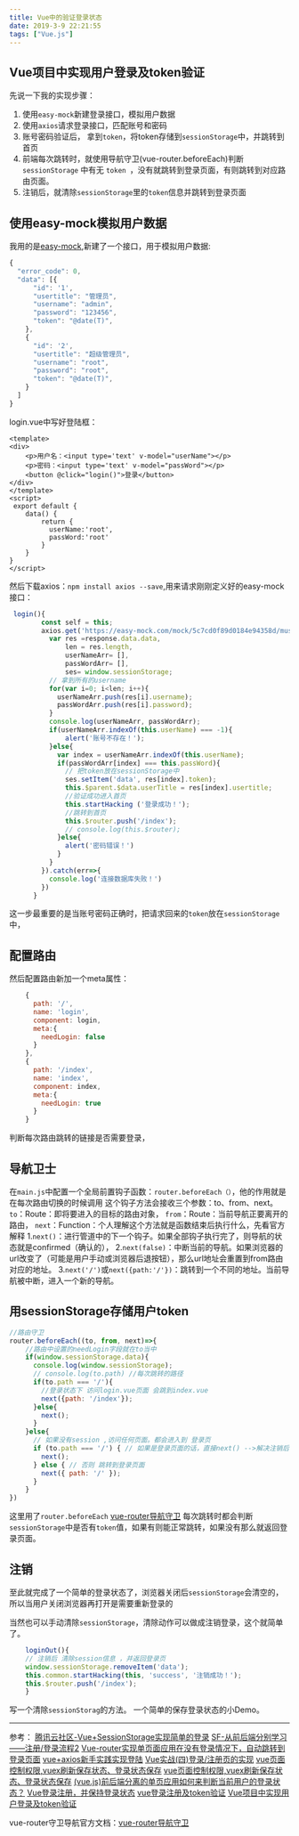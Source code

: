 ```yaml
---
title: Vue中的验证登录状态
date: 2019-3-9 22:21:55
tags: ["Vue.js"]
---
```


## Vue项目中实现用户登录及token验证
先说一下我的实现步骤： 
1. 使用`easy-mock`新建登录接口，模拟用户数据
2. 使用`axios`请求登录接口，匹配账号和密码
3. 账号密码验证后， 拿到`token`，将token存储到`sessionStorage`中，并跳转到首页
4. 前端每次跳转时，就使用导航守卫(vue-router.beforeEach)判断 `sessionStorage` 中有无 `token `，没有就跳转到登录页面，有则跳转到对应路由页面。
5.  注销后，就清除`sessionStorage`里的`token`信息并跳转到登录页面

## 使用easy-mock模拟用户数据
我用的是[easy-mock](https://easy-mock.com/),新建了一个接口，用于模拟用户数据:
```javascript
{
  "error_code": 0,
  "data": [{
      "id": '1',
      "usertitle": "管理员",
      "username": "admin",
      "password": "123456",
      "token": "@date(T)",
    },
    {
      "id": '2',
      "usertitle": "超级管理员",
      "username": "root",
      "password": "root",
      "token": "@date(T)",
    }
  ]
}
```
login.vue中写好登陆框：
```
<template>
<div>
    <p>用户名：<input type='text' v-model="userName"></p>
    <p>密码：<input type='text' v-model="passWord"></p>
    <button @click="login()">登录</button>
</div>
</template>
<script>
 export default {
    data() {
        return {
          userName:'root',
          passWord:'root'
        }
    }
}
</script>
```
然后下载axios：`npm install axios --save`,用来请求刚刚定义好的easy-mock接口：
```javascript
 login(){
        const self = this;
        axios.get('https://easy-mock.com/mock/5c7cd0f89d0184e94358d/museum/login').then(response=>{
          var res =response.data.data,
              len = res.length,
              userNameArr= [],
              passWordArr= [],
              ses= window.sessionStorage; 
          // 拿到所有的username
          for(var i=0; i<len; i++){
            userNameArr.push(res[i].username);
            passWordArr.push(res[i].password);
          }
          console.log(userNameArr, passWordArr);
          if(userNameArr.indexOf(this.userName) === -1){
              alert('账号不存在！');
          }else{
            var index = userNameArr.indexOf(this.userName);
            if(passWordArr[index] === this.passWord){
              // 把token放在sessionStorage中
              ses.setItem('data', res[index].token);
              this.$parent.$data.userTitle = res[index].usertitle;
              //验证成功进入首页
              this.startHacking ('登录成功！');
              //跳转到首页
              this.$router.push('/index');
              // console.log(this.$router);
            }else{
              alert('密码错误！')
            }
          }
        }).catch(err=>{
          console.log('连接数据库失败！')
        })
      }
```
这一步最重要的是当账号密码正确时，把请求回来的`token`放在`sessionStorage`中，
## 配置路由
然后配置路由新加一个meta属性：
```javascript
    {
      path: '/',
      name: 'login',
      component: login,
      meta:{
        needLogin: false
      }
    },
    {
      path: '/index',
      name: 'index',
      component: index,
      meta:{
        needLogin: true
      }
    }
```

判断每次路由跳转的链接是否需要登录，

## 导航卫士
在`main.js`中配置一个全局前置钩子函数：`router.beforeEach（）`，他的作用就是在每次路由切换的时候调用
这个钩子方法会接收三个参数：to、from、next。
`to`：Route：即将要进入的目标的路由对象，
`from`：Route：当前导航正要离开的路由，
`next`：Function：个人理解这个方法就是函数结束后执行什么，先看官方解释
1.`next()`：进行管道中的下一个钩子。如果全部钩子执行完了，则导航的状态就是confirmed（确认的），
2.`next(false)`：中断当前的导航。如果浏览器的url改变了（可能是用户手动或浏览器后退按钮），那么url地址会重置到from路由对应的地址。
3.`next('/')`或`next({path:'/'})`：跳转到一个不同的地址。当前导航被中断，进入一个新的导航。

## 用sessionStorage存储用户token
``` JavaScript
//路由守卫
router.beforeEach((to, from, next)=>{
    //路由中设置的needLogin字段就在to当中 
    if(window.sessionStorage.data){
      console.log(window.sessionStorage);
      // console.log(to.path) //每次跳转的路径
      if(to.path === '/'){
        //登录状态下 访问login.vue页面 会跳到index.vue
        next({path: '/index'});
      }else{
        next();
      }
    }else{
      // 如果没有session ,访问任何页面。都会进入到 登录页
      if (to.path === '/') { // 如果是登录页面的话，直接next() -->解决注销后的循环执行bug
        next();
      } else { // 否则 跳转到登录页面
        next({ path: '/' });
      }
    }
})
```
这里用了`router.beforeEach` [vue-router导航守卫](https://router.vuejs.org/zh/guide/advanced/)
每次跳转时都会判断`sessionStorage`中是否有`token`值，如果有则能正常跳转，如果没有那么就返回登录页面。

## 注销

至此就完成了一个简单的登录状态了，浏览器关闭后`sessionStorage`会清空的，所以当用户关闭浏览器再打开是需要重新登录的

当然也可以手动清除`sessionStorage`，清除动作可以做成注销登录，这个就简单了。
```javascript
    loginOut(){
    // 注销后 清除session信息 ，并返回登录页
    window.sessionStorage.removeItem('data');
    this.common.startHacking(this, 'success', '注销成功！');
    this.$router.push('/index'); 
    }
```
写一个清除`sessionStorag`的方法。
一个简单的保存登录状态的小Demo。




----- 
参考：
[腾讯云社区-Vue+SessionStorage实现简单的登录](https://cloud.tencent.com/developer/article/1199255)
 [SF-从前后端分别学习——注册/登录流程2](https://segmentfault.com/a/1190000016084468)
[Vue-router实现单页面应用在没有登录情况下，自动跳转到登录页面](https://segmentfault.com/a/1190000009086403)
[vue+axios新手实践实现登陆](https://segmentfault.com/a/1190000015201803)
[Vue实战(四)登录/注册页的实现](https://segmentfault.com/a/1190000015637039)
[vue页面控制权限,vuex刷新保存状态、登录状态保存](https://segmentfault.com/a/1190000016047911)
[vue页面控制权限,vuex刷新保存状态、登录状态保存](https://segmentfault.com/a/1190000016047911)
[(vue.js)前后端分离的单页应用如何来判断当前用户的登录状态？](http://www.codes51.com/itwd/4114969.html)
[Vue登录注册，并保持登录状态](https://segmentfault.com/a/1190000016040068)
[vue登录注册及token验证](https://www.cnblogs.com/hcxy/p/7993724.html)
[Vue项目中实现用户登录及token验证](https://www.cnblogs.com/web-record/p/9876916.html)


vue-router守卫导航官方文档：[vue-router导航守卫](https://router.vuejs.org/zh/guide/advanced/navigation-guards.html#%E5%85%A8%E5%B1%80%E5%89%8D%E7%BD%AE%E5%AE%88%E5%8D%AB)
